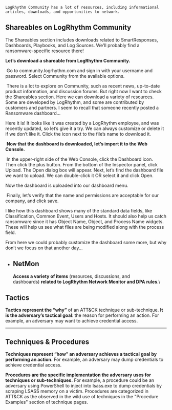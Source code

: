 
```
LogRhythm Community has a lot of resources, including informational articles, downloads, and opportunities to network.
```



## **Shareables on LogRhythm Community**

The Shareables section includes downloads related to SmartResponses, Dashboards, Playbooks, and Log Sources. We'll probably find a ransomware-specific resource there!



**Let’s download a shareable from LogRhythm Community.**

 Go to community.logrhythm.com and sign in with your username and password. Select Community from the available options.

 There is a lot to explore on Community, such as recent news, up-to-date product information, and discussion forums. But right now I want to check the Shareables section. Here we can download a variety of resources. Some are developed by LogRhythm, and some are contributed by customers and partners. I seem to recall that someone recently posted a Ransomware dashboard... 

  

Here it is! It looks like it was created by a LogRhythm employee, and was recently updated, so let’s give it a try. We can always customize or delete it if we don’t like it. Click the icon next to the file’s name to download it.

 **Now that the dashboard is downloaded, let’s import it to the Web Console.**

 In the upper-right side of the Web Console, click the Dashboard icon.  
Then click the plus button. From the bottom of the Inspector panel, click Upload. The Open dialog box will appear. Next, let’s find the dashboard file we want to upload. We can double-click it OR select it and click Open. 

  

Now the dashboard is uploaded into our dashboard menu.

 Finally, let’s verify that the name and permissions are acceptable for our company, and click save.  
  
I like how this dashboard shows many of the standard data fields, like Classification, Common Event, Users and Hosts. It should also help us catch ransomware since it has Object Name, Object, and Process Name widgets. These will help us see what files are being modified along with the process field.  
  
From here we could probably customize the dashboard some more, but why don’t we focus on that another day...


- ## NetMon
    
    **Access a variety of items** (resources, discussions, and dashboards) **related to LogRhythm Network Monitor and DPA rules**.\


## Tactics

**Tactics represent the “why”** of an ATT&CK technique or sub-technique. **It is the adversary’s tactical goal**: the reason for performing an action. For example, an adversary may want to achieve credential access.


<hr>

## Techniques & Procedures

**Techniques represent “how” an adversary achieves a tactical goal by performing an action.** For example, an adversary may dump credentials to achieve credential access.

**Procedures are the specific implementation the adversary uses for techniques or sub-techniques.** For example, a procedure could be an adversary using PowerShell to inject into lsass.exe to dump credentials by scraping LSASS memory on a victim. Procedures are categorized in ATT&CK as the observed in the wild use of techniques in the "Procedure Examples" section of technique pages.


